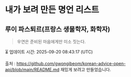 # 내가 보려 만든 명언 리스트

##  루이 파스퇴르(프랑스 생물학자, 화학자)
> 우연은 준비된 마음에게만 미소 짓는다.


⏳ 업데이트 시간: 2025-09-20 08:43:17 (UTC)

출처 : https://github.com/gwongibeom/korean-advice-open-api/blob/main/README.md
재밌게 보려고 만들었습니다.
